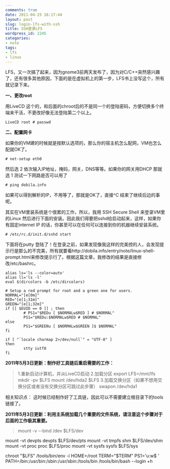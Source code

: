```yaml
---
comments: true
date: 2011-04-25 16:17:44
layout: post
slug: login-lfs-with-ssh
title: SSH登录LFS
wordpress_id: 2245
categories:
- note
tags:
- lfs
- linux
---
```


LFS，又一次搞了起来，因为gnome3前两天发布了，因为对C/C++突然感兴趣了，还有很多其他原因，下面的是在虚拟机上的第一步，LFS书上没写这个，所有就记录下来。



**一、更改root**

用LiveCD 这个的，和后面的chroot后的不是同一个的登陆密码，方便切换多个终端来干活，不更改好像无法登陆第二个以上。


    
    LiveCD root # passwd



**二、配置网卡**

如果你的VM建的时候就是按默认选项的，那么你的宿主机怎么配网，VM也怎么配就OK了。


    
    # net-setup eth0



然后选 2 依次输入IP地址，掩码，网关，DNS等等。如果你的网关用DHCP 那就选 1 
测试一下网路是否可以用了


    
    # ping dobila.info



如果可以得到解析的IP，不用等了，那就是OK了，直接^C 结束了继续后边的事呢。

其实在VM里装系统是个很累的工作，所以，我用 SSH Secure Shell 来登录VM里的Linux 然后进行下面的安装。因此我们得要把sshd给启动起来，这样，如果你有固定internet IP 的话，你甚至可以在任何可以连接到你的机器继续安装系统。


    
    # /etc/rc.d/init.d/sshd start 



下面将在putty 登陆了！在登录之前，如果发现像我这样的完美控的人，会发现提示行是那么的不完美，所有就要看http://dobila.info/entry/note/linux-shell-prompt.html来修改提示行了。根据这篇文章，我修改的结果是直接修改/etc/bashrc。


    
    
    alias ls='ls --color=auto'
    alias ll='ls -l'
    eval $(dircolors -b /etc/dircolors)
    
    # Setup a red prompt for root and a green one for users. 
    NORMAL="[e[0m]"
    RED="[e[1;31m]"
    GREEN="[e[1;32m]"
    if [[ $EUID == 0 ]] ; then
            # PS1="$REDu [ $NORMALw$RED ] # $NORMAL"
            PS1="$REDu:$NORMALw$RED # $NORMAL"
    else
            PS1="$GREENu [ $NORMALw$GREEN ]$ $NORMAL"
    fi
    
    if [ "`locale charmap 2>/dev/null`" = "UTF-8" ]
    then
            stty iutf8
    fi
    



**2011年5月3日更新：制作好工具链后重启需要的工作：**



> 1.重新启动计算机，并从LiveCD启动
2.加载分区
export LFS=/mnt/lfs
mkdir -pv $LFS
mount /dev/hda2 $LFS
3.加载交换分区（如果不想用交换分区或者没有交换分区可跳过此步骤）
swapon /dev/hda1

相关知识点：
这时候已经制作好了工具链，因此可以不需要建立根目录下的tools链接了。




**2011年5月3日更新：利用主系统加载几个重要的文件系统，请注意这个步骤对于后面的工作极其重要。**



> mount -v --bind /dev $LFS/dev





> 
mount -vt devpts devpts $LFS/dev/pts
mount -vt tmpfs shm $LFS/dev/shm
mount -vt proc proc $LFS/proc
mount -vt sysfs sysfs $LFS/sys






> 
chroot "$LFS" /tools/bin/env -i 
    HOME=/root TERM="$TERM" PS1='u:w$ ' 
    PATH=/bin:/usr/bin:/sbin:/usr/sbin:/tools/bin 
    /tools/bin/bash --login +h





